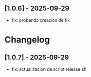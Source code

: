 ## [1.0.6] - 2025-09-29
- fix: probando creacion de fix

# Changelog

## [1.0.7] - 2025-09-29
- fix: actualizacion de script release.sh

